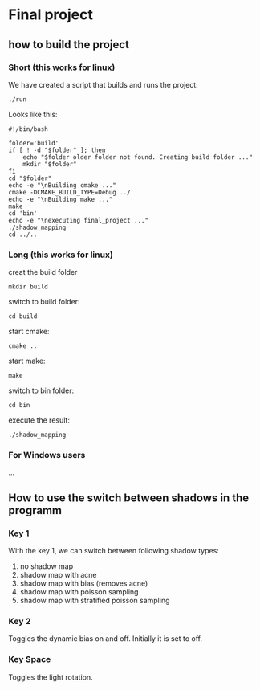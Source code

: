# Final project

## how to build the project

### Short (this works for linux)

We have created a script that builds and runs the project:

```shell
./run
```

Looks like this:

```shell
#!/bin/bash

folder='build'
if [ ! -d "$folder" ]; then
    echo "$folder older folder not found. Creating build folder ..."
    mkdir "$folder"
fi
cd "$folder"
echo -e "\nBuilding cmake ..."
cmake -DCMAKE_BUILD_TYPE=Debug ../
echo -e "\nBuilding make ..."
make
cd 'bin'
echo -e "\nexecuting final_project ..."
./shadow_mapping
cd ../..

```

### Long (this works for linux)

creat the build folder

```shell
mkdir build
```

switch to build folder:

```shell
cd build
```

start cmake:

```shell
cmake ..
```

start make:

```shell
make
```

switch to bin folder:

```shell
cd bin
```

execute the result:

```shell
./shadow_mapping
```

### For Windows users

...

## How to use the switch between shadows in the programm

### Key 1

With the key 1, we can switch between following shadow types:

1. no shadow map
2. shadow map with acne
3. shadow map with bias (removes acne)
4. shadow map with poisson sampling
5. shadow map with stratified poisson sampling

### Key 2

Toggles the dynamic bias on and off. Initially it is set to off.

### Key Space

Toggles the light rotation.
